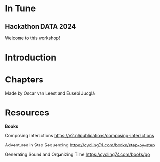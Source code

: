 # In Tune
## Hackathon DATA 2024

Welcome to this workshop!



# Introduction

# Chapters



Made by Oscar van Leest and Eusebi Jucglà

# Resources

<b>Books</b>

Composing Interactions
https://v2.nl/publications/composing-interactions

Adventures in Step Sequencing
https://cycling74.com/books/step-by-step

Generating Sound and Organizing Time 
https://cycling74.com/books/go
